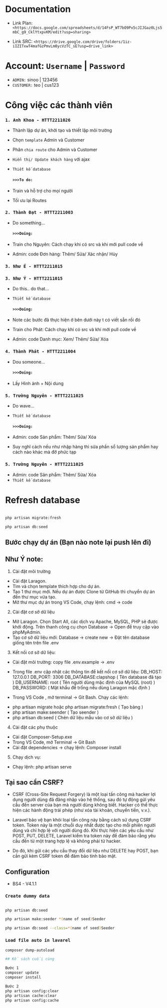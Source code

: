 # Documentation

-   Link Plan: `<https://docs.google.com/spreadsheets/d/14FsP_WT7bO9Px5cJIJGaz0Ljs5mbC_g9_CklYtxpvKM/edit?usp=sharing>`

-   Link SRC: `<https://drive.google.com/drive/folders/1iz-iIZITxwT4mafGzPmvLm0ycVzTC_sE?usp=drive_link>`

# Account: `Username` | `Password`

-   `ADMIN:` sinoo | 123456
-   `CUSTOMER:` teo | cus123

# Công việc các thành viên

### `1. Anh Khoa - HTTT2211026`

-   Thành lập dự án, khởi tạo và thiết lập môi trường
-   Chọn `template` Admin và Customer
-   Phân `chia route` cho Admin và Customer
-   `Hiển thị/ Update khách hàng` với ajax
-   `Thiết kế database`

    #### `>>>To do:`

-   Train và hỗ trợ cho mọi người
-   Tối ưu lại Routes

### `2. Thành Đạt - HTTT2211003`

-   Do something...

    #### `>>>Doing:`

-   Train cho Nguyên: Cách chạy khi có src và khi mới pull code về

-   Admin: code Đơn hàng: Thêm/ Sửa/ Xác nhận/ Hủy

### `3. Như É - HTTT2211015`

### `3. Như Ý - HTTT2211015`

-   Do this.. do that...
-   `Thiết kế database`

    #### `>>>Doing:`

-   Note các bước đã thực hiện ở bên dưới này t có viết sẵn rồi đó

-   Train cho Phát: Cách chạy khi có src và khi mới pull code về

-   Admin: code Danh mục: Xem/ Thêm/ Sửa/ Xóa

### `4. Thành Phát - HTTT2211004`

-   Dou someone...

    #### `>>>Doing:`

-   Lấy Hình ảnh + Nội dung

### `5. Trường Nguyên - HTTT2211025`

-   Do wave...
-   `Thiết kế database`

    #### `>>>Doing:`

-   Admin: code Sản phẩm: Thêm/ Sửa/ Xóa
-   Suy nghĩ cách nếu như nhập hàng thì sửa phần sổ lượng sản phẩm hay cách nào khác mà đỡ phức tạp

### `5. Trường Nguyên - HTTT2211025`

-   Admin: code Sản phẩm: Thêm/ Sửa/ Xóa
-   `Thiết kế database`

# Refresh database

```bash

php artisan migrate:fresh

php artisan db:seed
```

## Bước chạy dự án (Bạn nào note lại push lên đi)

## Như Ý note:

1. Cài đặt môi trường

-   Cài đặt Laragon.
-   Tìm và chọn template thích hợp cho dự án.
-   Tạo 1 thư mục mới. Nếu dự án được Clone từ GitHub thì chuyển dự án đến thư mục vừa tạo.
-   Mở thư mục dự án trong VS Code, chạy lệnh: cmd -> code

2. Cài đặt cơ sở dữ liệu

-   Mở Laragon. Chọn Start All, các dịch vụ Apache, MySQL, PHP sẽ được khởi động. Trên thanh công cụ chọn Database -> Open để truy cập vào phpMyAdmin.
-   Tạo cơ sở dữ liệu mới: Database -> create new -> Đặt tên database giống tên trên file .env

3. Kết nối cơ sở dữ liệu:

-   Cài đặt môi trường: copy file .env.example -> .env
-   Trong file .env cập nhật các thông tin để kết nối cơ sở dữ liệu:
    DB_HOST: 127.0.0.1
    DB_PORT: 3306
    DB_DATABASE:clapshop ( Tên database đã tạo )
    DB_USERNAME: root ( Tên người dùng mặc định của MySQL (root) )
    DB_PASSWORD: ( Mật khẩu để trống nếu dùng Laragon mặc định )

-   Trong VS Code , mở terminal -> Git Bash. Chạy các lệnh:

*   php artisan migrate hoặc php artisan migrate:fresh ( Tạo bảng )
*   php artisan make:seender ( Tạo seender )
*   php artisan db:seed ( Chèn dữ liệu mẫu vào cơ sở dữ liệu )

4. Cài đặt các phụ thuộc

-   Cài đặt Composer-Setup.exe
-   Trong VS Code, mở Terminal -> Git Bash
-   Cài đặt dependencies -> chạy lệnh: Composer install

5. Chạy dịch vụ:

-   Chạy lệnh: php artisan serve

## Tại sao cần CSRF?

-   CSRF (Cross-Site Request Forgery) là một loại tấn công mà hacker lợi dụng người dùng đã đăng nhập vào hệ thống, sau đó tự động gửi yêu cầu đến server của bạn mà người dùng không biết. Hacker có thể thực hiện các hành động trái phép (như xóa tài khoản, chuyển tiền, v.v.).

-   Laravel bảo vệ bạn khỏi loại tấn công này bằng cách sử dụng CSRF token. Token này là một chuỗi duy nhất được tạo cho mỗi phiên người dùng và chỉ hợp lệ với người dùng đó. Khi thực hiện các yêu cầu như POST, PUT, DELETE, Laravel kiểm tra token này để đảm bảo rằng yêu cầu đến từ một trang hợp lệ và không phải từ hacker.

-   Do đó, khi gửi các yêu cầu thay đổi dữ liệu như DELETE hay POST, bạn cần gửi kèm CSRF token để đảm bảo tính bảo mật.

## Configuration

-   BS4 - V4.1.1

### `Create dummy data`

```bash

php artisan db:seed

php artisan make:seeder *(name of seed)Seeder

php artisan db:seed --class=*(name of seed)Seeder
```

### `Load file auto in lavarel`

```bash
composer dump-autoload

## Kế sách cuối cùng

Bước 1
composer update
composer install

Bước 2
php artisan config:clear
php artisan cache:clear
php artisan config:cache
```

